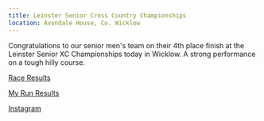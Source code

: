 ```yaml
---
title: Leinster Senior Cross Country Championships
location: Avondale House, Co. Wicklow
---
```


Congratulations to our senior men's team on their 4th place finish at the Leinster Senior XC Championships today in Wicklow. A strong performance on a tough hilly course. 

<a href="/races/2021-11-07-Leinster-Senior-XC/" target="_blank" rel="noopener noreferrer">Race Results</a>

<a href="https://www.myrunresults.com/events/leinster_xc_senior_and_u23/4237/results" target="_blank" rel="noopener noreferrer">My Run Results</a>

<a href="https://www.instagram.com/p/CV-24bXsMZ1/" target="_blank" rel="noopener noreferrer">Instagram</a>